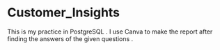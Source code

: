 # Customer_Insights
This is my practice in PostgreSQL . I use Canva to make the report after finding the answers of the given questions .
